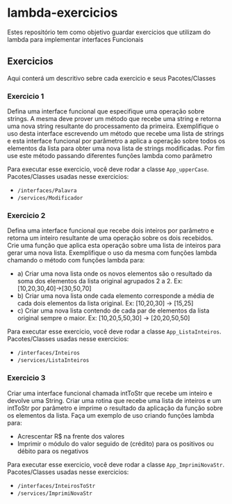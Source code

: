 # lambda-exercicios
Estes repositório tem como objetivo guardar exercicios que utilizam do lambda para implementar interfaces Funcionais

## Exercicios
Aqui conterá um descritivo sebre cada exercicio e seus Pacotes/Classes

### Exercicio 1
Defina uma interface funcional que especifique uma
operação sobre strings. A mesma deve prover um
método que recebe uma string e retorna uma nova
string resultante do processamento da primeira.
Exemplifique o uso desta interface escrevendo um
método que recebe uma lista de strings e esta interface
funcional por parâmetro a aplica a operação sobre todos
os elementos da lista para obter uma nova lista de
strings modificadas. Por fim use este método passando
diferentes funções lambda como parâmetro

Para executar esse exercicio, você deve rodar a classe `App_upperCase`.
Pacotes/Classes usadas nesse exercicios:
- `/interfaces/Palavra`
- `/services/Modificador`

### Exercicio 2
Defina uma interface funcional que recebe dois inteiros
por parâmetro e retorna um inteiro resultante de uma
operação sobre os dois recebidos. Crie uma função que
aplica esta operação sobre uma lista de inteiros para
gerar uma nova lista. Exemplifique o uso da mesma
com funções lambda chamando o método com funções
lambda para:
- a) Criar uma nova lista onde os novos elementos são o resultado 
da soma dos elementos da lista original agrupados 2 a 2. Ex: 
[10,20,30,40]→[30,50,70]
- b) Criar uma nova lista onde cada elemento corresponde a média 
de cada dois elementos da lista original. Ex: [10,20,30] → [15,25]
- c) Criar uma nova lista contendo de cada par de elementos da lista 
original sempre o maior. Ex: [10,20,5,50,30] → [20,20,50,50]


Para executar esse exercicio, você deve rodar a classe `App_ListaInteiros`.
Pacotes/Classes usadas nesse exercicios:
- `/interfaces/Inteiros`
- `/services/ListaInteiros`

### Exercicio 3
Criar uma interface funcional chamada intToStr que
recebe um inteiro e devolve uma String. Criar uma
rotina que recebe uma lista de inteiros e um intToStr por
parâmetro e imprime o resultado da aplicação da função
sobre os elementos da lista. Faça um exemplo de uso
criando funções lambda para:
- Acrescentar R$ na frente dos valores
- Imprimir o módulo do valor seguido de <C> (crédito) para os 
positivos ou <D> débito para os negativos


Para executar esse exercicio, você deve rodar a classe `App_ImprimiNovaStr`.
Pacotes/Classes usadas nesse exercicios:
- `/interfaces/InteirosToStr`
- `/services/ImprimiNovaStr`
